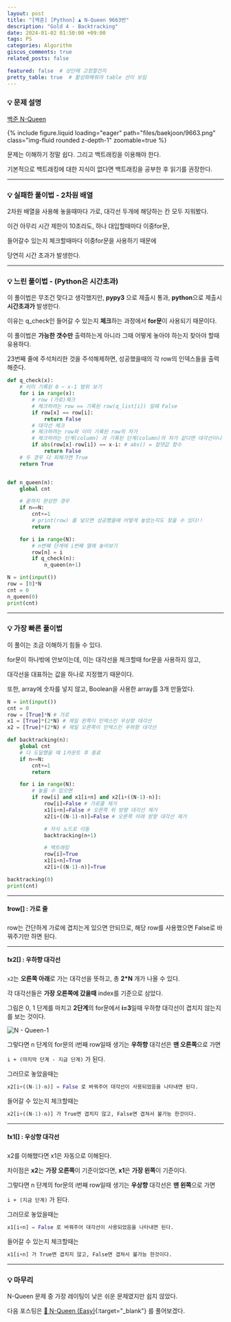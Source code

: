 ```yaml
---
layout: post
title: "[백준] [Python] ♟️ N-Queen 9663번"
description: "Gold 4 - Backtracking"
date: 2024-01-02 01:50:00 +09:00
tags: PS
categories: Algorithm
giscus_comments: true
related_posts: false

featured: false  # 상단에 고정할건지
pretty_table: true  # 활성화해줘야 table 선이 보임
---
```



### 💡 문제 설명

[백준 N-Queen](https://www.acmicpc.net/problem/9663)

{% include figure.liquid loading="eager" path="files/baekjoon/9663.png" class="img-fluid rounded z-depth-1" zoomable=true %}

문제는 이해하기 정말 쉽다. 그리고 백트래킹을 이용해야 한다.

기본적으로 백트래킹에 대한 지식이 없다면 백트래킹을 공부한 후 읽기를 권장한다.

---

### 💡 실패한 풀이법 - 2차원 배열



2차원 배열을 사용해 놓을때마다 가로, 대각선 두개에 해당하는 칸 모두 지워봤다.

이건 아무리 시간 제한이 10초라도, 하나 대입할때마다 이중for문, 

들어갈수 있는지 체크할때마다 이중for문을 사용하기 때문에 

당연히 시간 초과가 발생한다.


---

### 💡 느린 풀이법 - (Python은 시간초과)


이 풀이법은 무조건 맞다고 생각했지만, **pypy3** 으로 제출시 통과, **python**으로 제출시 **시간초과가** 발생한다.

이유는 q_check인 들어갈 수 있는지 **체크**하는 과정에서 **for문**이 사용되기 때문이다.

이 풀이법은 **가능한 갯수만** 출력하는게 아니라 그때 어떻게 놓아야 하는지 찾아야 할때 유용하다.

23번째 줄에 주석처리한 것을 주석해제하면, 성공했을때의 각 row의 인덱스들을 출력해준다.

```python
def q_check(x):
    # 이미 기록된 0 ~ x-1 범위 보기
    for i in range(x):
        # row (가로)체크
        # 체크하려는 row == 기록된 row(q_list[i]) 일때 False
        if row[x] == row[i]:
            return False
        # 대각선 체크
        # 체크하려는 row와 이미 기록된 row의 차가
        # 체크하려는 단계(column) 과 기록된 단계(column)의 차가 같다면 대각선이니 False
        if abs(row[x]-row[i]) == x-i: # abs() = 절댓값 함수
            return False
    # 두 경우 다 피해가면 True
    return True


def n_queen(n):
    global cnt

    # 끝까지 완성한 경우
    if n==N:
        cnt+=1
        # print(row) 를 넣으면 성공했을때 어떻게 놓았는지도 찾을 수 있다!!
        return

    for i in range(N):
      	# n번째 단계에 i번째 열에 놓아보기
        row[n] = i
        if q_check(n):
            n_queen(n+1)

N = int(input())
row = [0]*N
cnt = 0
n_queen(0)
print(cnt)
```

---

### 💡 가장 빠른 풀이법



이 풀이는 조금 이해하기 힘들 수 있다.

for문이 하나밖에 안보이는데, 이는 대각선을 체크할때 for문을 사용하지 않고, 

대각선을 대표하는 값을 하나로 지정했기 때문이다.

또한, array에 숫자를 넣지 않고, Boolean을 사용한 array를 3개 만들었다.

```python
N = int(input())
cnt = 0
row = [True]*N # 가로
x1 = [True]*(2*N) # 제일 왼쪽이 인덱스인 우상향 대각선
x2 = [True]*(2*N) # 제일 오른쪽이 인덱스인 우하향 대각선

def backtracking(n):
    global cnt
    # 다 도달했을 때 1카운트 후 종료
    if n==N:
        cnt+=1
        return

    for i in range(N):
        # 놓을 수 있으면
        if row[i] and x1[i+n] and x2[i+((N-1)-n)]:
            row[i]=False # 가로줄 제거
            x1[i+n]=False # 오른쪽 위 방향 대각선 제거
            x2[i+((N-1)-n)]=False # 오른쪽 아래 방향 대각선 제거

            # 자식 노드로 이동
            backtracking(n+1)

            # 백트래킹
            row[i]=True
            x1[i+n]=True
            x2[i+((N-1)-n)]=True

backtracking(0)
print(cnt)
```

---

#### ❗row[] : 가로 줄

row는 간단하게 가로에 겹치는게 있으면 안되므로, 해당 row를 사용했으면 False로 바꿔주기만 하면 된다.


---

#### ❗x2[] : 우하향 대각선

`x2`는 **오른쪽 아래**로 가는 대각선을 뜻하고, 총 **2*N** 개가 나올 수 있다.

각 대각선들은 **가장 오른쪽에 갔을때** index를 기준으로 삼았다.

그림은 0, 1 단계를 마치고 **2단계**의 for문에서 **i=3**일때 우하향 대각선이 겹치지 않는지를 보는 것이다.

![N - Queen-1](https://github.com/hoonably/hoonably.github.io/assets/77783081/258c1afb-5fa8-493c-9e1a-a87c6c12f16c)

그렇다면 n 단계의 for문의 i번째 row일때 생기는 **우하향** 대각선은 **맨 오른쪽**으로 가면

`i + (마지막 단계 - 지금 단계)` 가 된다.

그러므로 놓았을때는

```python
x2[i+((N-1)-n)] = False 로 바꿔주어 대각선이 사용되었음을 나타내면 된다.
```

들어갈 수 있는지 체크할때는 

```python
x2[i+((N-1)-n)] 가 True면 겹치지 않고, False면 겹쳐서 불가능 한것이다.
```

---

#### ❗x1[] : 우상향 대각선

x2를 이해했다면 x1은 자동으로 이해된다. 

차이점은 **x2**는 **가장 오른쪽**이 기준이었다면, **x1**은 **가장 왼쪽**이 기준이다.

그렇다면 n 단계의 for문의 i번째 row일때 생기는 **우상향** 대각선은 **맨 왼쪽**으로 가면

`i + (지금 단계)` 가 된다.

그러므로 놓았을때는

```python
x1[i+n] = False 로 바꿔주어 대각선이 사용되었음을 나타내면 된다.
```

들어갈 수 있는지 체크할때는 

```python
x1[i+n] 가 True면 겹치지 않고, False면 겹쳐서 불가능 한것이다.
```


---

### 💡 마무리 

N-Queen 문제 중 가장 레이팅이 낮은 쉬운 문제였지만 쉽지 않았다.

다음 포스팅은 [🧩 N-Queen (Easy)](https://www.acmicpc.net/problem/30242){:target="_blank"} 를 풀어보겠다.

